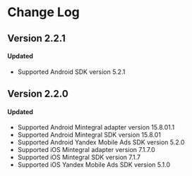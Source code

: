 # Change Log

## Version 2.2.1

#### Updated
* Supported Android SDK version 5.2.1

## Version 2.2.0

#### Updated
* Supported Android Mintegral adapter version 15.8.01.1
* Supported Android Mintegral SDK version 15.8.01
* Supported Android Yandex Mobile Ads SDK version 5.2.0
* Supported iOS Mintegral adapter version 7.1.7.0
* Supported iOS Mintegral SDK version 7.1.7
* Supported iOS Yandex Mobile Ads SDK version 5.1.0
